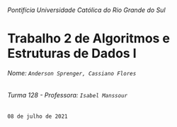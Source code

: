 ###### Pontifícia Universidade Católica do Rio Grande do Sul

# Trabalho 2 de Algoritmos e Estruturas de Dados I

###### Nome: `Anderson Sprenger, Cassiano Flores`

###### Turma 128 - Professora: `Isabel Manssour`

`08 de julho de 2021`
